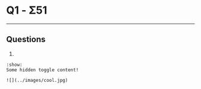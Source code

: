 # Q1 - Σ51

---

## Questions
1. 

```{toggle} Click the button to reveal!
:show:
Some hidden toggle content!

![](../images/cool.jpg)
```
